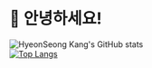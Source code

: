 # 👋 안녕하세요!

<!--
**hyeonseongkang/hyeonseongkang** is a ✨ _special_ ✨ repository because its `README.md` (this file) appears on your GitHub profile.

Here are some ideas to get you started:

- 🔭 I’m currently working on ...
- 🌱 I’m currently learning ...
- 👯 I’m looking to collaborate on ...
- 🤔 I’m looking for help with ...
- 💬 Ask me about ...
- 📫 How to reach me: ...
- 😄 Pronouns: ...
- ⚡ Fun fact: ...
-->
![HyeonSeong Kang's GitHub stats](https://github-readme-stats.vercel.app/api?username=hyeonseongkang&show_icons=true&theme=radical)
<br>
[![Top Langs](https://github-readme-stats.vercel.app/api/top-langs/?username=hyeonseongkang&layout=compact)](https://github.com/hyeonseongkang/github-readme-stats)



